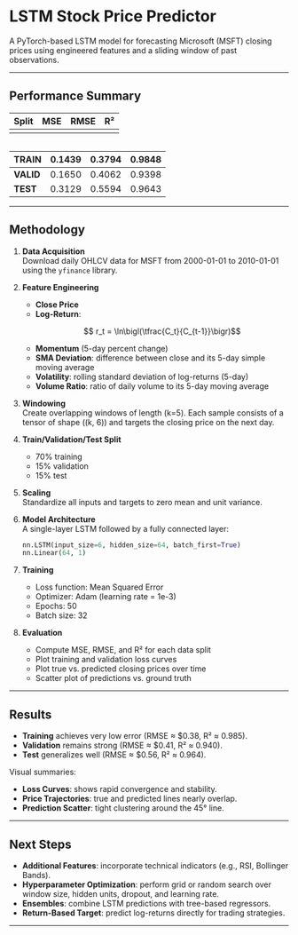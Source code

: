 # LSTM Stock Price Predictor

A PyTorch-based LSTM model for forecasting Microsoft (MSFT) closing prices using engineered features and a sliding window of past observations.

---

## Performance Summary

| Split | MSE | RMSE | R² |
| ----- | --- | ---- | -- |
|       |     |      |    |

|   |
| - |

| **TRAIN** | 0.1439 | 0.3794 | 0.9848 |
| --------- | ------ | ------ | ------ |
| **VALID** | 0.1650 | 0.4062 | 0.9398 |
| **TEST**  | 0.3129 | 0.5594 | 0.9643 |

---





## Methodology

1. **Data Acquisition**\
   Download daily OHLCV data for MSFT from 2000-01-01 to 2010-01-01 using the `yfinance` library.

2. **Feature Engineering**

   - **Close Price**
   - **Log-Return**:
     ```math
       r_t = \ln\bigl(\tfrac{C_t}{C_{t-1}}\bigr)
     ```
   - **Momentum** (5-day percent change)
   - **SMA Deviation**: difference between close and its 5-day simple moving average
   - **Volatility**: rolling standard deviation of log-returns (5-day)
   - **Volume Ratio**: ratio of daily volume to its 5-day moving average

3. **Windowing**\
   Create overlapping windows of length \(k=5\). Each sample consists of a tensor of shape \((k, 6)\) and targets the closing price on the next day.

4. **Train/Validation/Test Split**

   - 70% training
   - 15% validation
   - 15% test

5. **Scaling**\
   Standardize all inputs and targets to zero mean and unit variance.

6. **Model Architecture**\
   A single-layer LSTM followed by a fully connected layer:

   ```python
   nn.LSTM(input_size=6, hidden_size=64, batch_first=True)
   nn.Linear(64, 1)
   ```

7. **Training**

   - Loss function: Mean Squared Error
   - Optimizer: Adam (learning rate = 1e-3)
   - Epochs: 50
   - Batch size: 32

8. **Evaluation**

   - Compute MSE, RMSE, and R² for each data split
   - Plot training and validation loss curves
   - Plot true vs. predicted closing prices over time
   - Scatter plot of predictions vs. ground truth

---

## Results

- **Training** achieves very low error (RMSE ≈ \$0.38, R² ≈ 0.985).
- **Validation** remains strong (RMSE ≈ \$0.41, R² ≈ 0.940).
- **Test** generalizes well (RMSE ≈ \$0.56, R² ≈ 0.964).

Visual summaries:

- **Loss Curves**: shows rapid convergence and stability.
- **Price Trajectories**: true and predicted lines nearly overlap.
- **Prediction Scatter**: tight clustering around the 45° line.

---

## Next Steps

- **Additional Features**: incorporate technical indicators (e.g., RSI, Bollinger Bands).
- **Hyperparameter Optimization**: perform grid or random search over window size, hidden units, dropout, and learning rate.
- **Ensembles**: combine LSTM predictions with tree-based regressors.
- **Return-Based Target**: predict log-returns directly for trading strategies.

---

